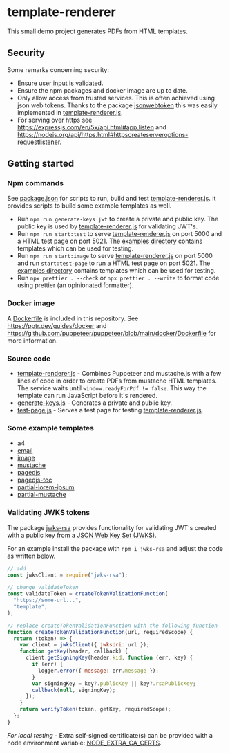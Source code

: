 # template-renderer

This small demo project generates PDFs from HTML templates.

## Security

Some remarks concerning security:

- Ensure user input is validated.
- Ensure the npm packages and docker image are up to date.
- Only allow access from trusted services. This is often achieved using json web tokens. Thanks to the package [jsonwebtoken](https://github.com/auth0/node-jsonwebtoken) this was easily implemented in [template-renderer.js](/template-renderer.js).
- For serving over https see <https://expressjs.com/en/5x/api.html#app.listen> and <https://nodejs.org/api/https.html#httpscreateserveroptions-requestlistener>.

## Getting started

### Npm commands

See [package.json](/package.json) for scripts to run, build and test [template-renderer.js](/template-renderer.js). It provides scripts to build some example templates as well.

- Run `npm run generate-keys jwt` to create a private and public key. The public key is used by [template-renderer.js](/template-renderer.js) for validating JWT's.
- Run `npm run start:test` to serve [template-renderer.js](/template-renderer.js) on port 5000 and a HTML test page on port 5021. The [examples directory](/examples) contains templates which can be used for testing.
- Run `npm run start:image` to serve [template-renderer.js](/template-renderer.js) on port 5000 and run `start:test-page` to run a HTML test page on port 5021. The [examples directory](/examples) contains templates which can be used for testing.
- Run `npx prettier . --check` or `npx prettier . --write` to format code using prettier (an opinionated formatter).

### Docker image

A [Dockerfile](/Dockerfile) is included in this repository. See <https://pptr.dev/guides/docker> and <https://github.com/puppeteer/puppeteer/blob/main/docker/Dockerfile> for more information.

### Source code

- [template-renderer.js](/template-renderer.js) - Combines Puppeteer and mustache.js with a few lines of code in order to create PDFs from mustache HTML templates.\
The service waits until `window.readyForPdf != false`. This way the template can run JavaScript before it's rendered.
- [generate-keys.js](/utils/generate-keys.js) - Generates a private and public key.
- [test-page.js](/utils/test-page.js) - Serves a test page for testing [template-renderer.js](/template-renderer.js).

### Some example templates

- [a4](/examples/a4.html)
- [email](/examples/email.html)
- [image](/examples/image.html)
- [mustache](/examples/mustache.html)
- [pagedjs](/examples/pagedjs.html)
- [pagedjs-toc](/examples/pagedjs.html)
- [partial-lorem-ipsum](/examples/partial-lorem-ipsum.html)
- [partial-mustache](/examples/partial-mustache.html)

### Validating JWKS tokens

The package [jwks-rsa](https://github.com/auth0/node-jwks-rsa) provides functionality for validating JWT's created with a public key from a [JSON Web Key Set (JWKS)](https://auth0.com/docs/secure/tokens/json-web-tokens/json-web-key-sets).

For an example install the package with `npm i jwks-rsa` and adjust the code as written below.

```js
// add
const jwksClient = require("jwks-rsa");

// change validateToken
const validateToken = createTokenValidationFunction(
  "https://some-url...",
  "template",
);

// replace createTokenValidationFunction with the following function
function createTokenValidationFunction(url, requiredScope) {
  return (token) => {
    var client = jwksClient({ jwksUri: url });
    function getKey(header, callback) {
      client.getSigningKey(header.kid, function (err, key) {
        if (err) {
          logger.error({ message: err.message });
        }
        var signingKey = key?.publicKey || key?.rsaPublicKey;
        callback(null, signingKey);
      });
    }
    return verifyToken(token, getKey, requiredScope);
  };
}
```

_For local testing -_ Extra self-signed certificate(s) can be provided with a node environment variable: [NODE_EXTRA_CA_CERTS](https://nodejs.org/api/cli.html#node_extra_ca_certsfile).
